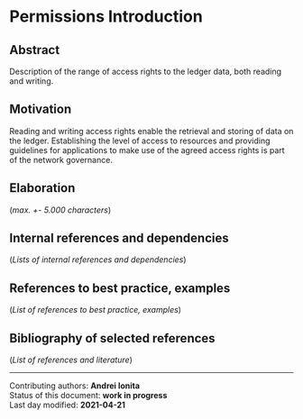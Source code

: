 # Permissions Introduction

## Abstract

Description of the range of access rights to the ledger data, both reading and writing. 
    
## Motivation

Reading and writing access rights enable the retrieval and storing of data on the ledger. Establishing the level of access to resources and providing guidelines for applications to make use of the agreed access rights is part of the network governance. 
    
## Elaboration

(*max. +- 5.000 characters*)
    
## Internal references and dependencies

(*Lists of internal references and dependencies*)
    
## References to best practice, examples  

(*List of references to best practice, examples*) 
	
## Bibliography of selected references

(*List of references and literature*)


________

Contributing authors:  **Andrei Ionita**   
Status of this document: **work in progress**    
Last day modified: **2021-04-21**  
